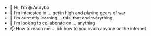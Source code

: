 - 👋 Hi, I’m @ Andybo
- 👀 I’m interested in ... gettin high and playing gears of war 
- 🌱 I’m currently learning ... this, that and everything
- 💞️ I’m looking to collaborate on ...  anything
- 📫 How to reach me ... idk how to you reach anyone on the internet

<!---
CHIEFSLAPPPAAHO is a ✨ special ✨ repository because its `README.md` (this file) appears on your GitHub profile.
You can click the Preview link to take a look at your changes.
--->
